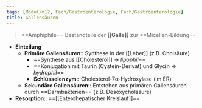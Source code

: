 ```yaml
---
tags: [Modul/m12, Fach/Gastroenterologie, Fach/Gastroenterologie]
title: Gallensäuren
---
```

> ==Amphiphile== Bestandteile der **[[Galle]]** zur ==Micellen-Bildung==
- **Einteilung**
	- **Primäre Gallensäuren**:: Synthese in der [[Leber]] (z.B. Cholsäure)
		- ==Synthese aus [[Cholesterol]] → *lipophil*==
		- ==Konjugation mit Taurin (Cystein-Derivat) und Glycin → *hydrophil*==
		- **Schlüsselenzym**:: Cholesterol-7α-Hydroxylase (im ER)
	- **Sekundäre Gallensäuren**:: Entstehen aus primären Gallensäuren durch ==Darmbakterien== (z.B. Desoxycholsäure)
- **Resorption**:: ==[[Enterohepatischer Kreislauf]]==